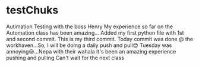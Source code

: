 # testChuks
Autimation Testing with the boss Henry
My experience so far on the Automation class has been amazing...
Added my first python file with 1st and second commit.
This is my third commit.
Today commit was done @ the workhaven...So, I will be doing a daily push and pull😍
Tuesday was annoying😒...Nepa with their wahala 
It's been an amazing experience pushing and pulling
Can't wait for the next class
